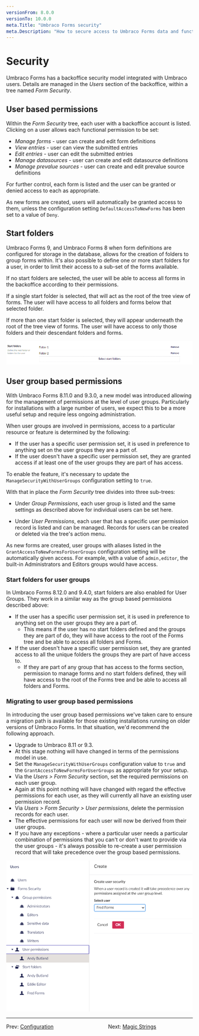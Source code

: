 ```yaml
---
versionFrom: 8.0.0
versionTo: 10.0.0
meta.Title: "Umbraco Forms security"
meta.Description: "How to secure access to Umbraco Forms data and functionality."
---
```


# Security

Umbraco Forms has a backoffice security model integrated with Umbraco users.  Details are managed in the _Users_ section of the backoffice, within a tree named _Form Security_.

## User based permissions

Within the _Form Security_ tree, each user with a backoffice account is listed.  Clicking on a user allows each functional permission to be set:

- *Manage forms* - user can create and edit form definitions
- *View entries* - user can view the submitted entries
- *Edit entries* - user can edit the submitted entries
- *Manage datasources* - user can create and edit datasource definitions
- *Manage prevalue sources* - user can create and edit prevalue source definitions

For further control, each form is listed and the user can be granted or denied access to each as appropriate.

As new forms are created, users will automatically be granted access to them, unless the configuration setting `DefaultAccessToNewForms` has been set to a value of `Deny`.

## Start folders

Umbraco Forms 9, and Umbraco Forms 8 when form definitions are configured for storage in the database, allows for the creation of folders to group forms within.  It's also possible to define one or more start folders for a user, in order to limit their access to a sub-set of the forms available.

If no start folders are selected, the user will be able to access all forms in the backoffice according to their permissions.

If a single start folder is selected, that will act as the root of the tree view of forms.  The user will have access to all folders and forms below that selected folder.

If more than one start folder is selected, they will appear underneath the root of the tree view of forms.  The user will have access to only those folders and their descendant folders and forms.

![Start folders](images/user-start-folders.png)

## User group based permissions

With Umbraco Forms 8.11.0 and 9.3.0, a new model was introduced allowing for the management of permissions at the level of user groups.  Particularly for installations with a large number of users, we expect this to be a more useful setup and require less ongoing administration.

When user groups are involved in permissions, access to a particular resource or feature is determined by the following:

- If the user has a specific user permission set, it is used in preference to anything set on the user groups they are a part of.
- If the user doesn't have a specific user permission set, they are granted access if at least one of the user groups they are part of has access.

To enable the feature, it's necessary to update the `ManageSecurityWithUserGroups` configuration setting to `true`.

With that in place the _Form Security_ tree divides into three sub-trees:

- Under _Group Permissions_, each user group is listed and the same settings as described above for individual users can be set here.

- Under _User Permissions_, each user that has a specific user permission record is listed and can be managed.  Records for users can be created or deleted via the tree's action menu.

As new forms are created, user groups with aliases listed in the `GrantAccessToNewFormsForUserGroups` configuration setting will be automatically given access.  For example, with a value of `admin,editor`, the built-in Administrators and Editors groups would have access.

### Start folders for user groups

In Umbraco Forms 8.12.0 and 9.4.0, start folders are also enabled for User Groups. They work in a similar way as the group based permissions described above:

- If the user has a specific user permission set, it is used in preference to anything set on the user groups they are a part of.
    - This means if the user has no start folders defined and the groups they are part of do, they will have access to the root of the Forms tree and be able to access all folders and Forms.
 - If the user doesn't have a specific user permission set, they are granted access to all the unique folders the groups they are part of have access to.
    - If they are part of any group that has access to the forms section, permission to manage forms and no start folders defined, they will have access to the root of the Forms tree and be able to access all folders and Forms.

### Migrating to user group based permissions

In introducing the user group based permissions we've taken care to ensure a migration path is available for those existing installations running on older versions of Umbraco Forms.  In that situation, we'd recommend the following approach.

- Upgrade to Umbraco 8.11 or 9.3.
- At this stage nothing will have changed in terms of the permissions model in use.
- Set the `ManageSecurityWithUserGroups` configuration value to `true` and the `GrantAccessToNewFormsForUserGroups` as appropriate for your setup.
- Via the _Users > Form Security_ section, set the required permissions on each user group.
- Again at this point nothing will have changed with regard the effective permissions for each user, as they will currently all have an existing user permission record.
- Via _Users > Form Security > User permissions_, delete the permission records for each user.
- The effective permissions for each user will now be derived from their user groups.
- If you have any exceptions - where a particular user needs a particular combination of permissions that you can't or don't want to provide via the user groups - it's always possible to re-create a user permission record that will take precedence over the group based permissions.

![User group permissions](images/user-group-permissions.png)

---

Prev: [Configuration](../Configuration/index.md) &emsp; &emsp; &emsp; &emsp; &emsp; &emsp; &emsp; &emsp; Next: [Magic Strings](../Magic-Strings/index.md)
